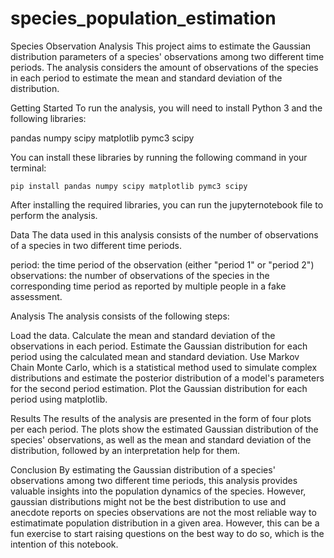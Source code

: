 # species_population_estimation

Species Observation Analysis
This project aims to estimate the Gaussian distribution parameters of a species' observations among two different time periods. The analysis considers the amount of observations of the species in each period to estimate the mean and standard deviation of the distribution.

Getting Started
To run the analysis, you will need to install Python 3 and the following libraries:

pandas
numpy
scipy
matplotlib
pymc3
scipy

You can install these libraries by running the following command in your terminal:

`pip install pandas numpy scipy matplotlib pymc3 scipy`

After installing the required libraries, you can run the jupyternotebook file to perform the analysis. 

Data
The data used in this analysis consists of the number of observations of a species in two different time periods. 

period: the time period of the observation (either "period 1" or "period 2")
observations: the number of observations of the species in the corresponding time period as reported by multiple people in a fake assessment. 

Analysis
The analysis consists of the following steps:

Load the data.
Calculate the mean and standard deviation of the observations in each period.
Estimate the Gaussian distribution for each period using the calculated mean and standard deviation.
Use Markov Chain Monte Carlo, which is a statistical method used to simulate complex distributions and estimate the posterior distribution of a model's parameters for the second period estimation.
Plot the Gaussian distribution for each period using matplotlib.


Results
The results of the analysis are presented in the form of four plots per each period. The plots show the estimated Gaussian distribution of the species' observations, as well as the mean and standard deviation of the distribution, followed by an interpretation help for them.

Conclusion
By estimating the Gaussian distribution of a species' observations among two different time periods, this analysis provides valuable insights into the population dynamics of the species. 
However, gaussian distributions might not be the best distribution to use and anecdote reports on species observations are not the most reliable way to
estimatimate population distribution in a given area. However, this can be a fun exercise to start raising questions on the best way to do so, which is the intention of this notebook.

